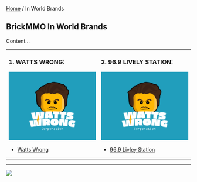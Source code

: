 <style>@import url("//readme.codeadam.ca/readme.css");</style>

[Home](/) / In World Brands

## BrickMMO In World Brands

Content...

<table style="width:100%;">
<tr>
<td width="50%">

<h3>1. WATTS WRONG:</h3>

<img src="Watts Wrong-Primary Logo.png">

- [Watts Wrong](/watts)
</td>

<td width="50%">

<h3>2. 96.9 LIVELY STATION:</h3>

<img src="Watts Wrong-Primary Logo.png">

- [96.9 Livley Station](lively.markdown)

</td>

</tr>
</table>

---

<a href="https://brickmmo.com">
<img src="https://brickmmo.com/images/brickmmo-logo-horizontal.jpg" width="100">
</a>
